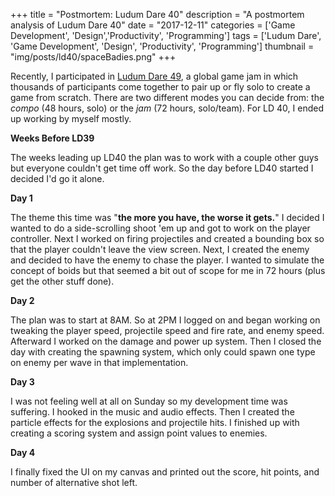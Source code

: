 +++
title = "Postmortem: Ludum Dare 40"
description = "A postmortem analysis of Ludum Dare 40"
date = "2017-12-11"
categories = ['Game Development', 'Design','Productivity', 'Programming']
tags = ['Ludum Dare', 'Game Development', 'Design', 'Productivity', 'Programming']
thumbnail = "img/posts/ld40/spaceBadies.png"
+++

Recently, I participated in [Ludum Dare 49](www.ldjam.com), a global game jam in which thousands of participants come together to pair up or fly solo to create a game from scratch. There are two different modes you can decide from: the *compo* (48 hours, solo) or the *jam* (72 hours, solo/team). For LD 40, I ended up working by myself mostly.

__Weeks Before LD39__

The weeks leading up LD40 the plan was to work with a couple other guys but everyone couldn't get time off work. So the day before LD40 started I decided I'd go it alone.

__Day 1__

The theme this time was "**the more you have, the worse it gets.**" I decided I wanted to do a side-scrolling shoot 'em up and got to work on the player controller. Next I worked on firing projectiles and created a bounding box so that the player couldn't leave the view screen. Next, I created the enemy and decided to have the enemy to chase the player. I wanted to simulate the concept of boids but that seemed a bit out of scope for me in 72 hours (plus get the other stuff done).  

__Day 2__

The plan was to start at 8AM. So at 2PM I logged on and began working on tweaking the player speed, projectile speed and fire rate, and enemy speed. Afterward I worked on the damage and power up system. Then I closed the day with creating the spawning system, which only could spawn one type on enemy per wave in that implementation.

__Day 3__

I was not feeling well at all on Sunday so my development time was suffering. I hooked in the music and audio effects. Then I created the particle effects for the explosions and projectile hits. I finished up with creating a scoring system and assign point values to enemies.

__Day 4__

I finally fixed the UI on my canvas and printed out the score, hit points, and number of alternative shot left. 